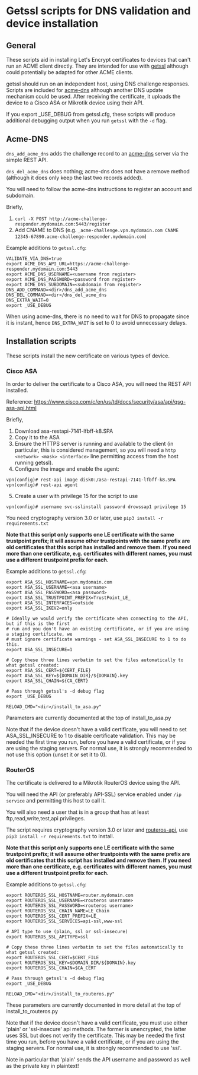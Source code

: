 # Getssl scripts for DNS validation and device installation

## General

These scripts aid in installing Let's Encrypt certificates to devices that can't run an ACME client directly.
They are intended for use with [getssl](https://github.com/srvrco/getssl) although could potentially be
adapted for other ACME clients.

getssl should run on an independent host, using DNS challenge responses. Scripts are included for
[acme-dns](https://github.com/joohoi/acme-dns) although another DNS update mechanism could be used.
After receiving the certificate, it uploads the device to a Cisco ASA or Mikrotik device using their API.

If you export _USE_DEBUG from getssl.cfg, these scripts will produce additional debugging output
when you run `getssl` with the `-d` flag.


## Acme-DNS

`dns_add_acme_dns` adds the challenge record to an [acme-dns](https://github.com/joohoi/acme-dns) server
via the simple REST API.

`dns_del_acme_dns` does nothing; acme-dns does not have a remove method (although it does only keep
the last two records added).

You will need to follow the acme-dns instructions to register an account and subdomain.

Briefly,
1. `curl -X POST http://acme-challenge-responder.mydomain.com:5443/register`
2. Add CNAME to DNS (e.g. `_acme-challenge.vpn.mydomain.com CNAME 12345-67890.acme-challenge-responder.mydomain.com`)

Example additions to `getssl.cfg`:

```
VALIDATE_VIA_DNS=true
export ACME_DNS_API_URL=https://acme-challenge-responder.mydomain.com:5443
export ACME_DNS_USERNAME=<username from register>
export ACME_DNS_PASSWORD=<password from register>
export ACME_DNS_SUBDOMAIN=<subdomain from register>
DNS_ADD_COMMAND=<dir>/dns_add_acme_dns
DNS_DEL_COMMAND=<dir>/dns_del_acme_dns
DNS_EXTRA_WAIT=0
export _USE_DEBUG
```

When using acme-dns, there is no need to wait for DNS to propagate since it is instant, hence `DNS_EXTRA_WAIT` is
set to 0 to avoid unnecessary delays.


## Installation scripts

These scripts install the new certificate on various types of device.

### Cisco ASA

In order to deliver the certificate to a Cisco ASA, you will need the REST API installed.

Reference: https://www.cisco.com/c/en/us/td/docs/security/asa/api/qsg-asa-api.html

Briefly,
1. Download asa-restapi-7141-lfbff-k8.SPA
2. Copy it to the ASA
3. Ensure the HTTPS server is running and available to the client (in particular, this is considered
management, so you will need a `http <network> <mask> <interface>` line permitting access from the
host running getssl).
4. Configure the image and enable the agent:

```
vpn(config)# rest-api image disk0:/asa-restapi-7141-lfbff-k8.SPA
vpn(config)# rest-api agent
```

5. Create a user with privilege 15 for the script to use
```
vpn(config)# username svc-sslinstall password drowssap1 privilege 15
```

You need cryptography version 3.0 or later, use `pip3 install -r requirements.txt`

**Note that this script only supports one LE certificate with the same trustpoint prefix;
it will assume other trustpoints with the same prefix are old certificates that this script
has installed and remove them. If you need more than one certificate, e.g. certificates with
different names, you must use a different trustpoint prefix for each.**

Example additions to `getssl.cfg`:

```
export ASA_SSL_HOSTNAME=vpn.mydomain.com
export ASA_SSL_USERNAME=<asa username>
export ASA_SSL_PASSWORD=<asa password>
export ASA_SSL_TRUSTPOINT_PREFIX=TrustPoint_LE_
export ASA_SSL_INTERFACES=outside
export ASA_SSL_IKEV2=only

# Ideally we would verify the certificate when connecting to the API, but if this is the first
# run and you don't have an existing certificate, or if you are using a staging certificate, we
# must ignore certificate warnings - set ASA_SSL_INSECURE to 1 to do this.
export ASA_SSL_INSECURE=1

# Copy these three lines verbatim to set the files automatically to what getssl created:
export ASA_SSL_CERT=${CERT_FILE}
export ASA_SSL_KEY=${DOMAIN_DIR}/${DOMAIN}.key
export ASA_SSL_CHAIN=${CA_CERT}

# Pass through getssl's -d debug flag
export _USE_DEBUG

RELOAD_CMD="<dir>/install_to_asa.py"

```

Parameters are currently documented at the top of install_to_asa.py

Note that if the device doesn't have a valid certificate, you will need to set ASA_SSL_INSECURE
to 1 to disable certificate validation. This may be needed the first time you run, before you have
a valid certificate, or if you are using the staging servers. For normal use, it is strongly
recommended to not use this option (unset it or set it to 0).


### RouterOS

The certificate is delivered to a Mikrotik RouterOS device using the API.

You will need the API (or preferably API-SSL) service enabled under `/ip service` and permitting this
host to call it.

You will also need a user that is in a group that has at least ftp,read,write,test,api privileges.

The script requires cryptography version 3.0 or later and [routeros-api](https://github.com/socialwifi/RouterOS-api),
use `pip3 install -r requirements.txt` to install.

**Note that this script only supports one LE certificate with the same trustpoint prefix;
it will assume other trustpoints with the same prefix are old certificates that this script
has installed and remove them. If you need more than one certificate, e.g. certificates with
different names, you must use a different trustpoint prefix for each.**

Example additions to `getssl.cfg`:

```
export ROUTEROS_SSL_HOSTNAME=router.mydomain.com
export ROUTEROS_SSL_USERNAME=<routeros username>
export ROUTEROS_SSL_PASSWORD=<routeros username>
export ROUTEROS_SSL_CHAIN_NAME=LE_Chain
export ROUTEROS_SSL_CERT_PREFIX=LE_
export ROUTEROS_SSL_SERVICES=api-ssl,www-ssl

# API type to use (plain, ssl or ssl-insecure)
export ROUTEROS_SSL_APITYPE=ssl

# Copy these three lines verbatim to set the files automatically to what getssl created:
export ROUTEROS_SSL_CERT=$CERT_FILE
export ROUTEROS_SSL_KEY=$DOMAIN_DIR/${DOMAIN}.key
export ROUTEROS_SSL_CHAIN=$CA_CERT

# Pass through getssl's -d debug flag
export _USE_DEBUG

RELOAD_CMD="<dir>/install_to_routeros.py"
```

These parameters are currently documented in more detail at the top of install_to_routeros.py

Note that if the device doesn't have a valid certificate, you must use either 'plain' or
'ssl-insecure' api methods. The former is unencrypted, the latter uses SSL but does not
verify the certificate. This may be needed the first time you run, before you have
a valid certificate, or if you are using the staging servers. For normal use, it is strongly
recommended to use 'ssl'.

Note in particular that 'plain' sends the API username and password as well as the
private key in plaintext!
